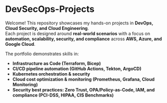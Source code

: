 # DevSecOps-Projects
Welcome! This repository showcases my hands-on projects in **DevOps, Cloud Security, and Cloud Engineering**.  
Each project is designed around **real-world scenarios** with a focus on **automation, scalability, security, and compliance** across **AWS, Azure, and Google Cloud**.  

The portfolio demonstrates skills in:  
- **Infrastructure as Code (Terraform, Bicep)**  
- **CI/CD pipeline automation (GitHub Actions, Tekton, ArgoCD)**  
- **Kubernetes orchestration & security**  
- **Cloud cost optimization & monitoring (Prometheus, Grafana, Cloud Monitoring)**  
- **Security best practices: Zero Trust, OPA/Policy-as-Code, IAM, and compliance (PCI-DSS, HIPAA, CIS Benchmarks)**  
